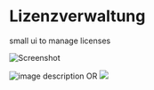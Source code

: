 # Lizenzverwaltung
small ui to manage licenses

![Screenshot](https://ibb.co/RTzS5gV)

![image description](https://i.ibb.co/gZz7nrB/lizenzverwaltung.png)
OR
<img src="https://i.ibb.co/gZz7nrB/lizenzverwaltung.png"/>
